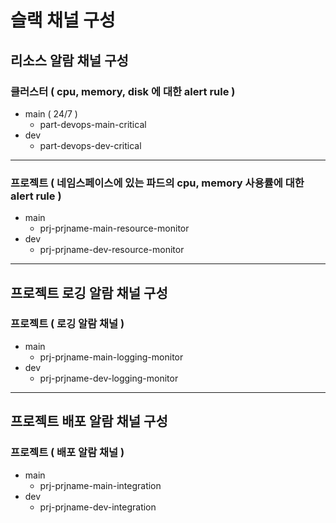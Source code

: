 # 슬랙 채널 구성

## 리소스 알람 채널 구성

### 클러스터 ( cpu, memory, disk 에 대한 alert rule )

* main ( 24/7 )
  * part-devops-main-critical
* dev
  * part-devops-dev-critical

&#x20;

***

### 프로젝트 ( 네임스페이스에 있는 파드의 cpu, memory 사용률에 대한 alert rule )

* main
  * prj-prjname-main-resource-monitor
* dev
  * prj-prjname-dev-resource-monitor



***

## 프로젝트 로깅 알람 채널 구성

### 프로젝트 ( 로깅 알람 채널 )

* main
  * prj-prjname-main-logging-monitor
* dev
  * prj-prjname-dev-logging-monitor



***

## 프로젝트 배포 알람 채널 구성

### 프로젝트 ( 배포 알람 채널 )

* main
  * prj-prjname-main-integration
* dev
  * prj-prjname-dev-integration
